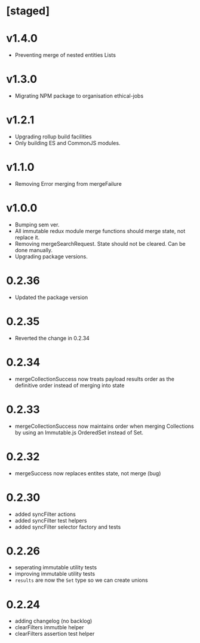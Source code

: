 # [staged]

# v1.4.0

- Preventing merge of nested entities Lists

# v1.3.0

- Migrating NPM package to organisation ethical-jobs

# v1.2.1

- Upgrading rollup build facilities
- Only building ES and CommonJS modules.

# v1.1.0

- Removing Error merging from mergeFailure

# v1.0.0

- Bumping sem ver.
- All immutable redux module merge functions should merge state, not replace it.
- Removing mergeSearchRequest. State should not be cleared. Can be done manually.
- Upgrading package versions.

# 0.2.36

- Updated the package version

# 0.2.35

- Reverted the change in 0.2.34

# 0.2.34

- mergeCollectionSuccess now treats payload results order as the definitive order instead of merging into state

# 0.2.33

- mergeCollectionSuccess now maintains order when merging Collections by using an Immutable.js OrderedSet instead of Set.

# 0.2.32

- mergeSuccess now replaces entites state, not merge (bug)

# 0.2.30

- added syncFilter actions
- added syncFilter test helpers
- added syncFilter selector factory and tests

# 0.2.26

- seperating immutable utility tests
- improving immutable utility tests
- `results` are now the `Set` type so we can create unions

# 0.2.24

- adding changelog (no backlog)
- clearFilters immutble helper
- clearFilters assertion test helper
